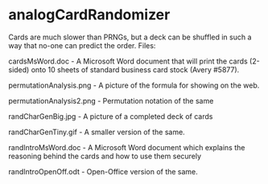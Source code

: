 analogCardRandomizer
====================

Cards are much slower than PRNGs, but a deck can be shuffled in such a way that no-one can predict the order.  Files:

cardsMsWord.doc - A Microsoft Word document that will print the cards (2-sided) onto 10 sheets of standard business card stock (Avery #5877).

permutationAnalysis.png - A picture of the formula for showing on the web.

permutationAnalysis2.png - Permutation notation of the same

randCharGenBig.jpg - A picture of a completed deck of cards

randCharGenTiny.gif - A smaller version of the same.

randIntroMsWord.doc - A Microsoft Word document which explains the reasoning behind the cards and how to use them securely

randIntroOpenOff.odt - Open-Office version of the same.
